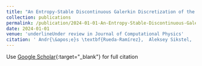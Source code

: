 ```yaml
---
title: "An Entropy-Stable Discontinuous Galerkin Discretization of the Ideal Multi-Ion Magnetohydrodynamics System"
collection: publications
permalink: /publication/2024-01-01-An-Entropy-Stable-Discontinuous-Galerkin-Discretization-of-the-Ideal-Multi-Ion-Magnetohydrodynamics-System
date: 2024-01-01
venue: 'underlineUnder review in Journal of Computational Physics'
citation: ' Andr{\&apos;e}s \textbf{Rueda-Ramírez},  Aleksey Sikstel,  Gregor Gassner, &quot;An Entropy-Stable Discontinuous Galerkin Discretization of the Ideal Multi-Ion Magnetohydrodynamics System.&quot; underlineUnder review in Journal of Computational Physics, 2024.'
---
```

Use [Google Scholar](https://scholar.google.com/scholar?q=An+Entropy+Stable+Discontinuous+Galerkin+Discretization+of+the+Ideal+Multi+Ion+Magnetohydrodynamics+System){:target="_blank"} for full citation